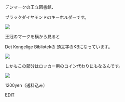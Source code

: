 <link rel="stylesheet" type="text/css" href="/assets/css/styles.css">
  
デンマークの王立図書館、

ブラックダイヤモンドのキーホルダーです。

![](http://blog.cnobi.jp/v1/blog/user/71e35865e9e62f3f9d70420d6124d2ab/1205019352)

王冠のマークを横から見ると

Det Kongelige Bibliotekの 頭文字のKBになっています。

![](http://blog.cnobi.jp/v1/blog/user/71e35865e9e62f3f9d70420d6124d2ab/1205019353)

しかもこの部分はロッカー用のコイン代わりにもなるんです。  

![](http://blog.cnobi.jp/v1/blog/user/71e35865e9e62f3f9d70420d6124d2ab/1205019354)

1200yen（送料込み）

[EDIT](https://github.com/dkzakka/dkzakka.github.io/tree/main/_posts)
